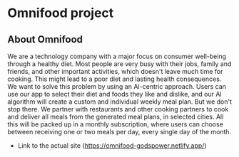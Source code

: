# Omnifood project

## About Omnifood

We are a technology company with a major focus on consumer well-being through a healthy diet. Most people are very busy with their jobs, family and friends, and other important activities, which doesn't leave much time for cooking. This might lead to a poor diet and lasting health consequences. We want to solve this problem by using an AI-centric approach. Users can use our app to select their diet and foods they like and dislike, and our AI algorithm will create a custom and individual weekly meal plan. But we don't stop there. We partner with restaurants and other cooking partners to cook and deliver all meals from the generated meal plans, in selected cities. All this will be packed up in a monthly subscription, where users can choose between receiving one or two meals per day, every single day of the month.

- Link to the actual site (https://omnifood-godspower.netlify.app/)
